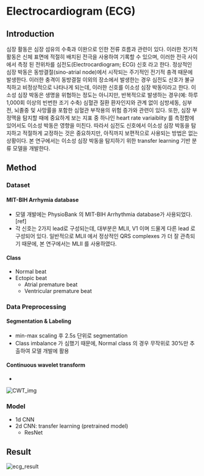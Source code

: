 
# Electrocardiogram (ECG)

## Introduction
심장 활동은 심장 섬유의 수축과 이완으로 인한 전류 흐름과 관련이 있다. 이러한 전기적 활동은 신체 표면에 적절히 배치된 전극을 사용하여 기록할 수 있으며, 이러한 전극 사이에서 측정 된 전위차를 심전도(Electrocardiogram; ECG) 신호 라고 한다.
정상적인 심장 박동은 동방결절(sino-atrial node)에서 시작되는 주기적인 전기적 충격 때문에 발생한다. 이러한 충격이 동방결절 이외의 장소에서 발생한는 경우 심전도 신호가 불규칙하고 비정상적으로 나타나게 되는데, 이러한 신호를 이소성 심장 박동이라고 한다.
이소성 심장 박동은 생명을 위협하는 정도는 아니지만, 반복적으로 발생하는 경우(예: 하루 1,000회 이상의 빈번한 조기 수축) 심혈관 질환 환자인지와 관계 없이 심방세동, 심부전, 뇌졸중 및 사망률을 포함한 심혈관 부작용의 위험 증가와 관련이 있다. 또한, 심장 부정맥을 탐지할 때에 중요하게 보는 지표 중 하나인 heart rate variaiblity 를 측정함에 있어서도 이소성 박동은 영향을 미친다.
따라서 심전도 신호에서 이소성 심장 박동을 탐지하고 적절하게 교정하는 것은 중요하지만, 아직까지 보편적으로 사용되는 방법은 없는 상황이다. 본 연구에서는 이소성 심장 박동을 탐지하기 위한 transfer learning 기반 분류 모델을 개발한다.

## Method
### Dataset
#### MIT-BIH Arrhymia database
  - 모델 개발에는 PhysioBank 의 MIT-BIH Arrhythmia database가 사용되었다.[ref]
  - 각 신호는 2가지 lead로 구성되는데, 대부분은 MLII, V1 이며 드물게 다른 lead 로 구성되어 있다. 일반적으로 MLII 에서 정상적인 QRS complexes 가 더 잘 관측되기 때문에, 본 연구에서는 MLII 를 사용하였다.

#### Class
  - Normal beat
  - Ectopic beat
    - Atrial premature beat
    - Ventricular premature beat

### Data Preprocessing

#### Segmentation & Labeling
  - min-max scaling 후 2.5s 단위로 segmentation
  - Class imbalance 가 심했기 때문에, Normal class 의 경우 무작위로 30%만 추출하여 모델 개발에 활용

#### Continuous wavelet transform
  - 

![CWT_img](https://github.com/YEON-EVE/Electrocardiogram-ECG-/assets/69179261/ab15cd45-7b8d-4b79-b9e0-4ffb3a71506a)

### Model
  - 1d CNN
  - 2d CNN: transfer learning (pretrained model)
    - ResNet

## Result

![ecg_result](https://github.com/YEON-EVE/Electrocardiogram-ECG-/assets/69179261/fecc0c3a-0240-4950-b876-146457288590)
